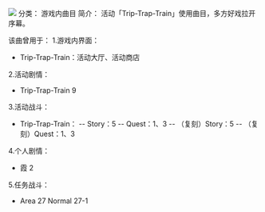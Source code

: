 ![](//static.kivo.wiki/images/music/cover/RN89ZpQxhbZBpJV1pswQfd7CoUY8HSlp.png)
分类： 游戏内曲目
简介：
活动「Trip-Trap-Train」使用曲目，多方好戏拉开序幕。

该曲曾用于：
1.游戏内界面：
 - Trip-Trap-Train：活动大厅、活动商店

2.活动剧情：
 - Trip-Trap-Train 9

3.活动战斗：
 - Trip-Trap-Train：
 -- Story：5
  -- Quest：1、3
  -- （复刻）Story：5
  -- （复刻）Quest：1、3

4.个人剧情：
 - 霞 2

5.任务战斗：
 - Area 27 Normal 27-1
